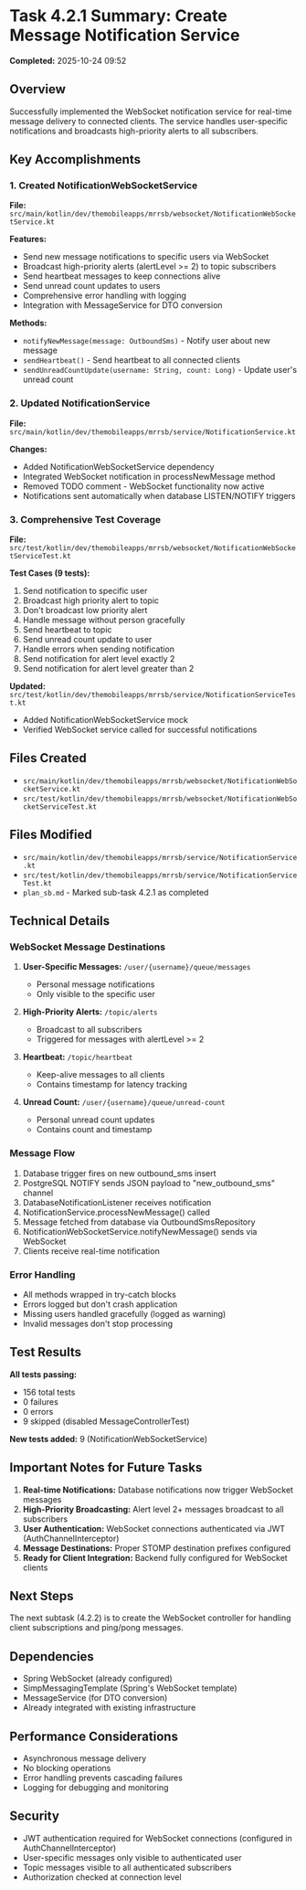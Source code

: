 # Task 4.2.1 Summary: Create Message Notification Service

**Completed:** 2025-10-24 09:52

## Overview

Successfully implemented the WebSocket notification service for real-time message delivery to connected clients. The service handles user-specific notifications and broadcasts high-priority alerts to all subscribers.

## Key Accomplishments

### 1. Created NotificationWebSocketService

**File:** `src/main/kotlin/dev/themobileapps/mrrsb/websocket/NotificationWebSocketService.kt`

**Features:**
- Send new message notifications to specific users via WebSocket
- Broadcast high-priority alerts (alertLevel >= 2) to topic subscribers
- Send heartbeat messages to keep connections alive
- Send unread count updates to users
- Comprehensive error handling with logging
- Integration with MessageService for DTO conversion

**Methods:**
- `notifyNewMessage(message: OutboundSms)` - Notify user about new message
- `sendHeartbeat()` - Send heartbeat to all connected clients
- `sendUnreadCountUpdate(username: String, count: Long)` - Update user's unread count

### 2. Updated NotificationService

**File:** `src/main/kotlin/dev/themobileapps/mrrsb/service/NotificationService.kt`

**Changes:**
- Added NotificationWebSocketService dependency
- Integrated WebSocket notification in processNewMessage method
- Removed TODO comment - WebSocket functionality now active
- Notifications sent automatically when database LISTEN/NOTIFY triggers

### 3. Comprehensive Test Coverage

**File:** `src/test/kotlin/dev/themobileapps/mrrsb/websocket/NotificationWebSocketServiceTest.kt`

**Test Cases (9 tests):**
1. Send notification to specific user
2. Broadcast high priority alert to topic
3. Don't broadcast low priority alert
4. Handle message without person gracefully
5. Send heartbeat to topic
6. Send unread count update to user
7. Handle errors when sending notification
8. Send notification for alert level exactly 2
9. Send notification for alert level greater than 2

**Updated:** `src/test/kotlin/dev/themobileapps/mrrsb/service/NotificationServiceTest.kt`
- Added NotificationWebSocketService mock
- Verified WebSocket service called for successful notifications

## Files Created

- `src/main/kotlin/dev/themobileapps/mrrsb/websocket/NotificationWebSocketService.kt`
- `src/test/kotlin/dev/themobileapps/mrrsb/websocket/NotificationWebSocketServiceTest.kt`

## Files Modified

- `src/main/kotlin/dev/themobileapps/mrrsb/service/NotificationService.kt`
- `src/test/kotlin/dev/themobileapps/mrrsb/service/NotificationServiceTest.kt`
- `plan_sb.md` - Marked sub-task 4.2.1 as completed

## Technical Details

### WebSocket Message Destinations

1. **User-Specific Messages:** `/user/{username}/queue/messages`
   - Personal message notifications
   - Only visible to the specific user

2. **High-Priority Alerts:** `/topic/alerts`
   - Broadcast to all subscribers
   - Triggered for messages with alertLevel >= 2

3. **Heartbeat:** `/topic/heartbeat`
   - Keep-alive messages to all clients
   - Contains timestamp for latency tracking

4. **Unread Count:** `/user/{username}/queue/unread-count`
   - Personal unread count updates
   - Contains count and timestamp

### Message Flow

1. Database trigger fires on new outbound_sms insert
2. PostgreSQL NOTIFY sends JSON payload to "new_outbound_sms" channel
3. DatabaseNotificationListener receives notification
4. NotificationService.processNewMessage() called
5. Message fetched from database via OutboundSmsRepository
6. NotificationWebSocketService.notifyNewMessage() sends via WebSocket
7. Clients receive real-time notification

### Error Handling

- All methods wrapped in try-catch blocks
- Errors logged but don't crash application
- Missing users handled gracefully (logged as warning)
- Invalid messages don't stop processing

## Test Results

**All tests passing:**
- 156 total tests
- 0 failures
- 0 errors  
- 9 skipped (disabled MessageControllerTest)

**New tests added:** 9 (NotificationWebSocketService)

## Important Notes for Future Tasks

1. **Real-time Notifications:** Database notifications now trigger WebSocket messages
2. **High-Priority Broadcasting:** Alert level 2+ messages broadcast to all subscribers
3. **User Authentication:** WebSocket connections authenticated via JWT (AuthChannelInterceptor)
4. **Message Destinations:** Proper STOMP destination prefixes configured
5. **Ready for Client Integration:** Backend fully configured for WebSocket clients

## Next Steps

The next subtask (4.2.2) is to create the WebSocket controller for handling client subscriptions and ping/pong messages.

## Dependencies

- Spring WebSocket (already configured)
- SimpMessagingTemplate (Spring's WebSocket template)
- MessageService (for DTO conversion)
- Already integrated with existing infrastructure

## Performance Considerations

- Asynchronous message delivery
- No blocking operations
- Error handling prevents cascading failures
- Logging for debugging and monitoring

## Security

- JWT authentication required for WebSocket connections (configured in AuthChannelInterceptor)
- User-specific messages only visible to authenticated user
- Topic messages visible to all authenticated subscribers
- Authorization checked at connection level
